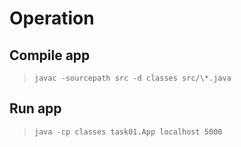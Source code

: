 # Operation

## Compile app

> `javac -sourcepath src -d classes src/\*.java`

## Run app

> `java -cp classes task01.App localhost 5000`
